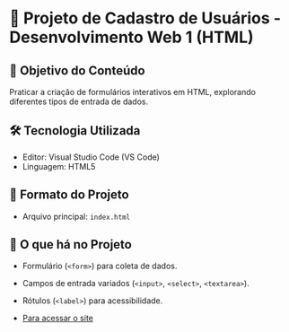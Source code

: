# 📘 Projeto de Cadastro de Usuários - Desenvolvimento Web 1 (HTML)

## 🎯 Objetivo do Conteúdo
Praticar a criação de formulários interativos em HTML, explorando diferentes tipos de entrada de dados.  

## 🛠️ Tecnologia Utilizada
- Editor: Visual Studio Code (VS Code)  
- Linguagem: HTML5  

## 📂 Formato do Projeto
- Arquivo principal: `index.html`  

## 📝 O que há no Projeto
- Formulário (`<form>`) para coleta de dados.  
- Campos de entrada variados (`<input>`, `<select>`, `<textarea>`).  
- Rótulos (`<label>`) para acessibilidade.
  
- [Para acessar o site](https://annaellycavitoria.github.io/PROJETO7---WEB-I/)
